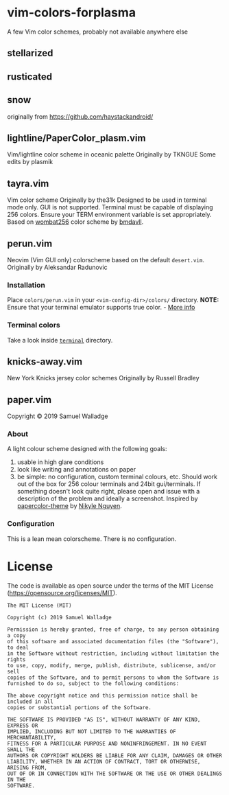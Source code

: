 # vim-colors-forplasma
A few Vim color schemes, probably not available anywhere else

## stellarized
## rusticated
## snow
originally from https://github.com/haystackandroid/

## lightline/PaperColor_plasm.vim
Vim/lightline color scheme in oceanic palette
Originally by TKNGUE 
Some edits by plasmik

## tayra.vim
Vim color scheme
Originally by the31k
Designed to be used in terminal mode only. GUI is not supported.
Terminal must be capable of displaying 256 colors. Ensure your TERM environment variable is set appropriately.
Based on [wombat256](https://github.com/vim-scripts/wombat256.vim) color scheme by [bmdavll](https://github.com/bmdavll).

## perun.vim
Neovim (Vim GUI only) colorscheme based on the default `desert.vim`.
Originally by Aleksandar Radunovic
### Installation
Place `colors/perun.vim` in your `<vim-config-dir>/colors/` directory.
**NOTE:** Ensure that your terminal emulator supports true color. - [More info](https://github.com/neovim/neovim/wiki/FAQ#how-can-i-use-true-color-in-the-terminal)
### Terminal colors
Take a look inside [`terminal`](https://github.com/aradunovic/perun.vim/tree/master/terminal) directory.

## knicks-away.vim
New York Knicks jersey color schemes
Originally by Russell Bradley

## paper.vim
Copyright © 2019 Samuel Walladge
### About
A light colour scheme designed with the following goals:
1. usable in high glare conditions
2. look like writing and annotations on paper
3. be simple: no configuration, custom terminal colours, etc.
Should work out of the box for 256 colour terminals and 24bit gui/terminals.
If something doesn't look quite right, please open and issue with a description
of the problem and ideally a screenshot.
Inspired by [papercolor-theme](https://github.com/NLKNguyen/papercolor-theme)
by [Nikyle Nguyen](https://github.com/NLKNguyen).
### Configuration
This is a lean mean colorscheme. There is no configuration.

# License
The code is available as open source under the terms of the
MIT License (https://opensource.org/licenses/MIT).

```
The MIT License (MIT)

Copyright (c) 2019 Samuel Walladge

Permission is hereby granted, free of charge, to any person obtaining a copy
of this software and associated documentation files (the "Software"), to deal
in the Software without restriction, including without limitation the rights
to use, copy, modify, merge, publish, distribute, sublicense, and/or sell
copies of the Software, and to permit persons to whom the Software is
furnished to do so, subject to the following conditions:

The above copyright notice and this permission notice shall be included in all
copies or substantial portions of the Software.

THE SOFTWARE IS PROVIDED "AS IS", WITHOUT WARRANTY OF ANY KIND, EXPRESS OR
IMPLIED, INCLUDING BUT NOT LIMITED TO THE WARRANTIES OF MERCHANTABILITY,
FITNESS FOR A PARTICULAR PURPOSE AND NONINFRINGEMENT. IN NO EVENT SHALL THE
AUTHORS OR COPYRIGHT HOLDERS BE LIABLE FOR ANY CLAIM, DAMAGES OR OTHER
LIABILITY, WHETHER IN AN ACTION OF CONTRACT, TORT OR OTHERWISE, ARISING FROM,
OUT OF OR IN CONNECTION WITH THE SOFTWARE OR THE USE OR OTHER DEALINGS IN THE
SOFTWARE.
```
